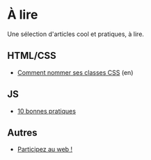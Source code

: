 # À lire
Une sélection d'articles cool et pratiques, à lire.

## HTML/CSS
* [Comment nommer ses classes CSS](http://www.bdavid.xyz/how-to-name-css-classes/) (en)

## JS
* [10 bonnes pratiques](http://www.js-attitude.fr/2013/01/21/dix-bonnes-pratiques-javascript/)

## Autres
* [Participez au web !](https://www.emmanuelbeziat.com/blog/participez-au-web/)
